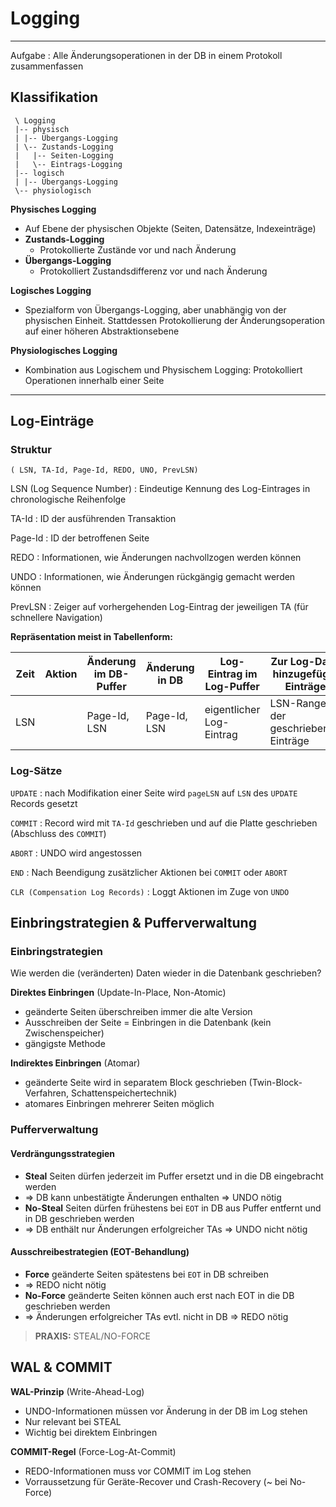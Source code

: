 # Logging
****
Aufgabe
: Alle Änderungsoperationen in der DB in einem Protokoll zusammenfassen

## Klassifikation

	 \ Logging
	 |-- physisch
	 | |-- Übergangs-Logging
	 | \-- Zustands-Logging
	 |   |-- Seiten-Logging
	 |   \-- Eintrags-Logging
	 |-- logisch
	 | |-- Übergangs-Logging
	 \-- physiologisch

**Physisches Logging**

* Auf Ebene der physischen Objekte (Seiten, Datensätze, Indexeinträge)
* **Zustands-Logging**
	* Protokollierte Zustände vor und nach Änderung
* **Übergangs-Logging**
	* Protokolliert Zustandsdifferenz vor und nach Änderung

**Logisches Logging**

* Spezialform von Übergangs-Logging, aber unabhängig von der physischen Einheit. Stattdessen Protokollierung der Änderungsoperation auf einer höheren Abstraktionsebene

**Physiologisches Logging**

* Kombination aus Logischem und Physischem Logging: Protokolliert Operationen innerhalb einer Seite

--- 

## Log-Einträge

### Struktur

	( LSN, TA-Id, Page-Id, REDO, UNO, PrevLSN)

LSN (Log Sequence Number)
: Eindeutige Kennung des Log-Eintrages in chronologische Reihenfolge

TA-Id
: ID der ausführenden Transaktion

Page-Id
: ID der betroffenen Seite

REDO
: Informationen, wie Änderungen nachvollzogen werden können

UNDO
: Informationen, wie Änderungen rückgängig gemacht werden können

PrevLSN
: Zeiger auf vorhergehenden Log-Eintrag der jeweiligen TA (für schnellere Navigation)

**Repräsentation meist in Tabellenform:**

| Zeit 	| Aktion 	| Änderung im DB-Puffer 	| Änderung in DB 	| Log-Eintrag im Log-Puffer 	| Zur Log-Datei hinzugefügte Einträge 	|
|------	|--------	|-----------------------	|----------------	|---------------------------	|-------------------------------------	|
| LSN 	| 	| Page-Id, LSN 	| Page-Id, LSN 	| eigentlicher Log-Eintrag 	| LSN-Range der geschriebenen Einträge 	|

### Log-Sätze

`UPDATE`
: nach Modifikation einer Seite wird `pageLSN` auf `LSN` des `UPDATE` Records gesetzt

`COMMIT`
: Record wird mit `TA-Id` geschrieben und auf die Platte geschrieben (Abschluss des `COMMIT`)

`ABORT`
: UNDO wird angestossen

`END`
: Nach Beendigung zusätzlicher Aktionen bei `COMMIT` oder `ABORT`

`CLR (Compensation Log Records)`
: Loggt Aktionen im Zuge von `UNDO`


## Einbringstrategien & Pufferverwaltung

### Einbringstrategien

Wie werden die (veränderten) Daten wieder in die Datenbank geschrieben?

**Direktes Einbringen** (Update-In-Place, Non-Atomic)

* geänderte Seiten überschreiben immer die alte Version
* Ausschreiben der Seite = Einbringen in die Datenbank (kein Zwischenspeicher)
* gängigste Methode

**Indirektes Einbringen** (Atomar)

* geänderte Seite wird in separatem Block geschrieben (Twin-Block-Verfahren, Schattenspeichertechnik)
* atomares Einbringen mehrerer Seiten möglich

### Pufferverwaltung

#### Verdrängungsstrategien

* **Steal** Seiten dürfen jederzeit im Puffer ersetzt und in die DB eingebracht werden
* ⇒ DB kann unbestätigte Änderungen enthalten ⇒ UNDO nötig
* **No-Steal** Seiten dürfen frühestens bei `EOT` in DB aus Puffer entfernt und in DB geschrieben werden
* ⇒ DB enthält nur Änderungen erfolgreicher TAs ⇒ UNDO nicht nötig

#### Ausschreibestrategien (EOT-Behandlung)

* **Force** geänderte Seiten spätestens bei `EOT` in DB schreiben 
* ⇒ REDO nicht nötig
* **No-Force** geänderte Seiten können auch erst nach EOT in die DB geschrieben werden
* ⇒ Änderungen erfolgreicher TAs evtl. nicht in DB ⇒ REDO nötig

> **PRAXIS:** STEAL/NO-FORCE

## WAL & COMMIT

**WAL-Prinzip** (Write-Ahead-Log)

* UNDO-Informationen müssen vor Änderung in der DB im Log stehen
* Nur relevant bei STEAL
* Wichtig bei direktem Einbringen

**COMMIT-Regel** (Force-Log-At-Commit)

* REDO-Informationen muss vor COMMIT im Log stehen
* Vorraussetzung für Geräte-Recover und Crash-Recovery (~ bei No-Force)






